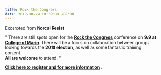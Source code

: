 ```yaml
---
title: Rock the Congress
date: 2017-08-29 18:38:00 -07:00
---
```


Excerpted from [**Norcal Resist**](https://www.facebook.com/NorCalResist/) 

"  There are still spots open for the **[Rock the Congress](https://www.eventbrite.com/e/rock-the-congress-uniting-progressives-to-win-in-2018-tickets-36649027227)** conference on **9/9 at [College of Marin](http://www1.marin.edu/)**. There will be a focus on collaboration between groups looking towards the **2018 election**, as well as some fantastic training content.  
**All are welcome** to attend.  "

[**Click here to register and for more information**](https://www.eventbrite.com/e/rock-the-congress-uniting-progressives-to-win-in-2018-tickets-36649027227) .

  

